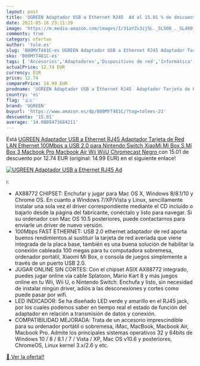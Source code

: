 ```yaml
---
layout: post
title: 'UGREEN Adaptador USB a Ethernet RJ45  Ad al 15.01 % de descuento'
date: 2021-05-16 23:11:29
image: 'https://m.media-amazon.com/images/I/31aYZs3ij5L._SL500_._SL400_.jpg'
comments: true
category: ofertas
author: 'tole.es'
slug: 'B00MYT481C-es UGREEN Adaptador USB a Ethernet RJ45 Adaptador Tarjeta de...'
sku: 'B00MYT481C-es'
tags: [ 'Accesorios','Adaptadores','Dispositivos de red','Informática','Transceptores de red','nintendo','ugreen', ]
actualPrice: 12.74 EUR
currency: EUR
price: 12.74
comparePrice: 14.99 EUR
prodname: 'UGREEN Adaptador USB a Ethernet RJ45  Adaptador Tarjeta de Red LAN Ethernet 100Mbps a USB 2.0 para Nintendo Switch  XiaoMi Mi Box S  Mi Box 3  Macbook Pro  Macbook Air  Wii  WiiU  Chromecast  Negro '
country: 'es'
flag: '🇪🇸'
brand: 'UGREEN'
buyurl: 'https://www.amazon.es/dp/B00MYT481C/?tag=tolees-21'
descuento: '15.01'
average: '14.0889473684211'
---
```


Está [UGREEN Adaptador USB a Ethernet RJ45  Adaptador Tarjeta de Red LAN Ethernet 100Mbps a USB 2.0 para Nintendo Switch  XiaoMi Mi Box S  Mi Box 3  Macbook Pro  Macbook Air  Wii  WiiU  Chromecast  Negro ](https://www.amazon.es/dp/B00MYT481C/?tag=tolees-21) con 15.01 de descuento por 12.74 EUR (original: 14.99 EUR) en el siguiente enlace!

[![UGREEN Adaptador USB a Ethernet RJ45  Ad](https://m.media-amazon.com/images/I/31aYZs3ij5L._SL500_._SL400_.jpg)](https://www.amazon.es/dp/B00MYT481C/?tag=tolees-21)

ℹ️:

- AX88772 CHIPSET: Enchufar y jugar para Mac OS X, Windows 8/8.1/10 y Chrome OS. En cuanto a Windows 7/XP/Vista y Linux, sencillamente instalar una sola vez el driver correspondiente mediante el CD incluido o bajarlo desde la página del fabricante, conéctalo y listo para navegar. Si su ordenador con Mac OS 10.5 posteriores, puede contactarnos para enviarle un driver de nuevo versión.
- 100Mbps FAST ETHERNET: USB 2.0 ethernet adaptador de red aporta buenos rendimientos al sustituir la tarjeta de red averiada que viene integrada de la placa base, también es una buena solución de habilitar la conexión cableada 100 megas para tu computadora sobremesa, ordenador portátil, Xiaomi Mi Box, o consola de juegos simplemente a través de un puerto USB 2.0.
- JUGAR ONLINE SIN CORTES: Con el chipset ASIX AX88772 integrado, puedes jugar online vía cable Splatoon, Mario Kart 8 y más juegos online en tu Wii, Wii U, o Nintendo Switch. Enchufa y listo, sin necesidad de instalar ningún driver, adiós a las desconexiones y cortes como puede pasar por wifi.
- LED INDICADOR: Se ha diseñado LED verde y amarillo en el RJ45 jack, por los cuales podemos saber en tiempo real el estado de función del adaptador en relación a transmisión de datos y conexión.
- COMPATIBILIDAD MEJORADA: Trata de un accesorio imprescindible para su ordenador portátil o sobremesa, iMac, MacBook, Macbook Air, Macbook Pro. Admite los principales sistemas operativos 32 y 64bits de Windows 10 / 8 / 8.1 / 7 / Vista / XP, Mac OS v10.6 y posteriores, ChromeOS, Linux kernel 3.x/2.6 y etc.

[🛒 Ver la oferta!!](https://www.amazon.es/dp/B00MYT481C/?tag=tolees-21)
